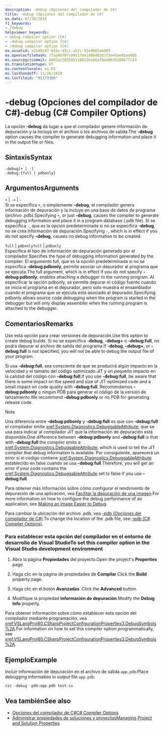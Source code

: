 ```yaml
---
description: -debug (Opciones del compilador de C#)
title: -debug (Opciones del compilador de C#)
ms.date: 07/20/2015
f1_keywords:
- /debug
helpviewer_keywords:
- debug compiler option [C#]
- -debug compiler option [C#]
- /debug compiler option [C#]
ms.assetid: e2b48c07-01bc-45cc-a52c-92e9085eb969
ms.openlocfilehash: 77aa9bf0fc0911f441d00403d773ee5ae03ae99b
ms.sourcegitcommit: 0802ac583585110022beb6af8ea0b39188b77c43
ms.translationtype: HT
ms.contentlocale: es-ES
ms.lasthandoff: 11/26/2020
ms.locfileid: "91173300"
---
```

# <a name="-debug-c-compiler-options"></a><span data-ttu-id="0735b-103">-debug (Opciones del compilador de C#)</span><span class="sxs-lookup"><span data-stu-id="0735b-103">-debug (C# Compiler Options)</span></span>

<span data-ttu-id="0735b-104">La opción **-debug** da lugar a que el compilador genere información de depuración y la incluya en el archivo o los archivos de salida.</span><span class="sxs-lookup"><span data-stu-id="0735b-104">The **-debug** option causes the compiler to generate debugging information and place it in the output file or files.</span></span>  
  
## <a name="syntax"></a><span data-ttu-id="0735b-105">Sintaxis</span><span class="sxs-lookup"><span data-stu-id="0735b-105">Syntax</span></span>  
  
```console  
-debug[+ | -]  
-debug:{full | pdbonly}  
```  
  
## <a name="arguments"></a><span data-ttu-id="0735b-106">Argumentos</span><span class="sxs-lookup"><span data-stu-id="0735b-106">Arguments</span></span>  

 <span data-ttu-id="0735b-107">`+` &#124; `-`</span><span class="sxs-lookup"><span data-stu-id="0735b-107">`+` &#124; `-`</span></span>  
 <span data-ttu-id="0735b-108">Si se especifica `+`, o simplemente **-debug**, el compilador genera información de depuración y la incluye en una base de datos de programa (archivo .pdb).</span><span class="sxs-lookup"><span data-stu-id="0735b-108">Specifying `+`, or just **-debug**, causes the compiler to generate debugging information and place it in a program database (.pdb file).</span></span> <span data-ttu-id="0735b-109">Si se especifica `-`, que es la opción predeterminada si no se especifica **-debug**, no se crea información de depuración.</span><span class="sxs-lookup"><span data-stu-id="0735b-109">Specifying `-`, which is in effect if you do not specify **-debug**, causes no debug information to be created.</span></span>  
  
 <span data-ttu-id="0735b-110">`full` &#124; `pdbonly`</span><span class="sxs-lookup"><span data-stu-id="0735b-110">`full` &#124; `pdbonly`</span></span>  
 <span data-ttu-id="0735b-111">Especifica el tipo de información de depuración generado por el compilador.</span><span class="sxs-lookup"><span data-stu-id="0735b-111">Specifies the type of debugging information generated by the compiler.</span></span> <span data-ttu-id="0735b-112">El argumento full, que es la opción predeterminada si no se especifica **-debug:pdbonly**, permite asociar un depurador al programa que se ejecuta.</span><span class="sxs-lookup"><span data-stu-id="0735b-112">The full argument, which is in effect if you do not specify **-debug:pdbonly**, enables attaching a debugger to the running program.</span></span> <span data-ttu-id="0735b-113">Al especificar la opción pdbonly, se permite depurar el código fuente cuando se inicia el programa en el depurador, pero solo muestra el ensamblador cuando el programa que se ejecuta está asociado al depurador.</span><span class="sxs-lookup"><span data-stu-id="0735b-113">Specifying pdbonly allows source code debugging when the program is started in the debugger but will only display assembler when the running program is attached to the debugger.</span></span>  
  
## <a name="remarks"></a><span data-ttu-id="0735b-114">Comentarios</span><span class="sxs-lookup"><span data-stu-id="0735b-114">Remarks</span></span>  

 <span data-ttu-id="0735b-115">Use esta opción para crear versiones de depuración.</span><span class="sxs-lookup"><span data-stu-id="0735b-115">Use this option to create debug builds.</span></span> <span data-ttu-id="0735b-116">Si no se especifica **-debug**, **-debug+** o **-debug:full**, no podrá depurar el archivo de salida del programa.</span><span class="sxs-lookup"><span data-stu-id="0735b-116">If **-debug**, **-debug+**, or **-debug:full** is not specified, you will not be able to debug the output file of your program.</span></span>  
  
 <span data-ttu-id="0735b-117">Si usa **-debug:full**, sea consciente de que se producirá algún impacto en la velocidad y el tamaño del código optimizado JIT y un pequeño impacto en la calidad del código con **-debug:full**.</span><span class="sxs-lookup"><span data-stu-id="0735b-117">If you use **-debug:full**, be aware that there is some impact on the speed and size of JIT optimized code and a small impact on code quality with **-debug:full**.</span></span> <span data-ttu-id="0735b-118">Recomendamos **-debug:pdbonly** o ningún PDB para generar el código de la versión de lanzamiento.</span><span class="sxs-lookup"><span data-stu-id="0735b-118">We recommend **-debug:pdbonly** or no PDB for generating release code.</span></span>  
  
> [!NOTE]
> <span data-ttu-id="0735b-119">Una diferencia entre **-debug:pdbonly** y **-debug:full** es que con **-debug:full** el compilador emite <xref:System.Diagnostics.DebuggableAttribute>, que se usa para indicar al compilador JIT que la información de depuración está disponible.</span><span class="sxs-lookup"><span data-stu-id="0735b-119">One difference between **-debug:pdbonly** and **-debug:full** is that with **-debug:full** the compiler emits a <xref:System.Diagnostics.DebuggableAttribute>, which is used to tell the JIT compiler that debug information is available.</span></span> <span data-ttu-id="0735b-120">Por consiguiente, aparecerá un error si el código contiene <xref:System.Diagnostics.DebuggableAttribute> establecido en false cuando se usa **-debug:full**.</span><span class="sxs-lookup"><span data-stu-id="0735b-120">Therefore, you will get an error if your code contains the <xref:System.Diagnostics.DebuggableAttribute> set to false if you use **-debug:full**.</span></span>  
  
 <span data-ttu-id="0735b-121">Para obtener más información sobre cómo configurar el rendimiento de depuración de una aplicación, vea [Facilitar la depuración de una imagen](../../../framework/debug-trace-profile/making-an-image-easier-to-debug.md).</span><span class="sxs-lookup"><span data-stu-id="0735b-121">For more information on how to configure the debug performance of an application, see [Making an Image Easier to Debug](../../../framework/debug-trace-profile/making-an-image-easier-to-debug.md).</span></span>  
  
 <span data-ttu-id="0735b-122">Para cambiar la ubicación del archivo .pdb, vea [-pdb (Opciones del compilador de C#)](./pdb-compiler-option.md).</span><span class="sxs-lookup"><span data-stu-id="0735b-122">To change the location of the .pdb file, see [-pdb (C# Compiler Options)](./pdb-compiler-option.md).</span></span>  
  
### <a name="to-set-this-compiler-option-in-the-visual-studio-development-environment"></a><span data-ttu-id="0735b-123">Para establecer esta opción del compilador en el entorno de desarrollo de Visual Studio</span><span class="sxs-lookup"><span data-stu-id="0735b-123">To set this compiler option in the Visual Studio development environment</span></span>  
  
1. <span data-ttu-id="0735b-124">Abra la página **Propiedades** del proyecto.</span><span class="sxs-lookup"><span data-stu-id="0735b-124">Open the project's **Properties** page.</span></span>  
  
2. <span data-ttu-id="0735b-125">Haga clic en la página de propiedades de **Compilar**.</span><span class="sxs-lookup"><span data-stu-id="0735b-125">Click the **Build** property page.</span></span>  
  
3. <span data-ttu-id="0735b-126">Haga clic en el botón **Avanzadas** .</span><span class="sxs-lookup"><span data-stu-id="0735b-126">Click the **Advanced** button.</span></span>  
  
4. <span data-ttu-id="0735b-127">Modifique la propiedad **Información de depuración**.</span><span class="sxs-lookup"><span data-stu-id="0735b-127">Modify the **Debug Info** property.</span></span>  
  
 <span data-ttu-id="0735b-128">Para obtener información sobre cómo establecer esta opción del compilador mediante programación, vea <xref:VSLangProj80.CSharpProjectConfigurationProperties3.DebugSymbols%2A>.</span><span class="sxs-lookup"><span data-stu-id="0735b-128">For information on how to set this compiler option programmatically, see <xref:VSLangProj80.CSharpProjectConfigurationProperties3.DebugSymbols%2A>.</span></span>  
  
## <a name="example"></a><span data-ttu-id="0735b-129">Ejemplo</span><span class="sxs-lookup"><span data-stu-id="0735b-129">Example</span></span>  

 <span data-ttu-id="0735b-130">Incluir información de depuración en el archivo de salida `app.pdb`:</span><span class="sxs-lookup"><span data-stu-id="0735b-130">Place debugging information in output file `app.pdb`:</span></span>  
  
```console  
csc -debug -pdb:app.pdb test.cs  
```  
  
## <a name="see-also"></a><span data-ttu-id="0735b-131">Vea también</span><span class="sxs-lookup"><span data-stu-id="0735b-131">See also</span></span>

- [<span data-ttu-id="0735b-132">Opciones del compilador de C#</span><span class="sxs-lookup"><span data-stu-id="0735b-132">C# Compiler Options</span></span>](./index.md)
- [<span data-ttu-id="0735b-133">Administrar propiedades de soluciones y proyectos</span><span class="sxs-lookup"><span data-stu-id="0735b-133">Managing Project and Solution Properties</span></span>](/visualstudio/ide/managing-project-and-solution-properties)

